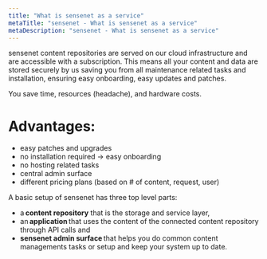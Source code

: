 ```yaml
---
title: "What is sensenet as a service"
metaTitle: "sensenet - What is sensenet as a service"
metaDescription: "sensenet - What is sensenet as a service"
---
```


sensenet content repositories are served on our cloud infrastructure and are accessible with a subscription. This means all your content and data are stored securely by us saving you from all maintenance related tasks and installation, ensuring easy onboarding, easy updates and patches.

You save time, resources (headache), and hardware costs.

# Advantages:

- easy patches and upgrades
- no installation required -> easy onboarding
- no hosting related tasks
- central admin surface
- different pricing plans (based on # of content, request, user)

A basic setup of sensenet has three top level parts:

- a **content repository** that is the storage and service layer,
- an **application** that uses the content of the connected content repository through API calls and 
- **sensenet admin surface** that helps you do common content managements tasks or setup and keep your system up to date.
